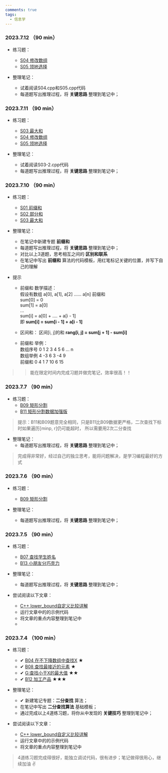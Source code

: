 ```yaml
---
comments: true
tags:
  - 信息学
---
```


### 2023.7.12 （90 min）
* 练习题：
    * [S04	修改数组](http://hihocoder.openjudge.cn/2021summers3/S04/)
    * [S05	领地选择](http://hihocoder.openjudge.cn/2021summers3/S05/)

* 整理笔记：
    * 试着阅读S04.cpp和S05.cpp代码
    * 每道题写出推理过程，将 **关键思路** 整理到笔记中；

### 2023.7.11 （90 min）
* 练习题：
    * [S03	最大和](http://hihocoder.openjudge.cn/2021summers3/S03/)
    * [S04	修改数组](http://hihocoder.openjudge.cn/2021summers3/S04/)
    * [S05	领地选择](http://hihocoder.openjudge.cn/2021summers3/S05/)

* 整理笔记：
    * 试着阅读S03-2.cpp代码
    * 每道题写出推理过程，将 **关键思路** 整理到笔记中；

### 2023.7.10 （90 min）
* 练习题：
    * [S01	前缀和](http://hihocoder.openjudge.cn/2021summers3/S01/)
    * [S02	部分和](http://hihocoder.openjudge.cn/2021summers3/S02/)
    * [S03	最大和](http://hihocoder.openjudge.cn/2021summers3/S03/)
  
* 整理笔记：
    * 在笔记中新建专题 **前缀和** 
    * 每道题写出推理过程，将 **关键思路** 整理到笔记中；
    * 对比以上3道题，思考相互之间的 **区别和联系**
    * 在笔记中写出 **前缀和** 算法的代码模板，用红笔标记关键的位置，并写下自己的理解

* 提示  
    * 前缀和 数学描述：  
        假设有数组  a[0], a[1], a[2] ...... a[n]
        前缀和  
            sum[0] = 0   
            sum[1] = a[0]  
            ...  
            sum[i] = a[0] + .... + a[i - 1]  
            即 **sum[i] = sum[i - 1] + a[i - 1]**
    * 区间和： 
        区间[i, j]的和   **rang[i, j] = sum[j + 1] - sum[i]**

    * 前缀和 举例：   
        数组序号    0       1       2       3       4       5       6    ...    n  
        数组举例    4       -3      6       3       -4      9  
        前缀和      0       4       1       7       10      6       15  
>> 能在限定时间内完成习题并做完笔记，效率很高！！


### 2023.7.7 （90 min）
* 练习题：
    * [B09	矩形分割](http://hihocoder.openjudge.cn/2021summers3/B09/)
    * [B11	矩形分割数据加强版](http://hihocoder.openjudge.cn/2021summers3/B11/)
> 提示：B11和B09题意完全相同，只是B11比B09数据更严格，二次查找下标时如果遍历[minp, r]仍可能超时，
> 所以需要用2次二分查找

* 整理笔记：
    * 每道题写出推理过程，将 **关键思路** 整理到笔记中；

> 完成得非常好，经过自己的独立思考，能将问题解决，是学习编程最好的方式

### 2023.7.6 （90 min）
* 练习题：
    * [B09	矩形分割](http://hihocoder.openjudge.cn/2021summers3/B09/)
  
* 整理笔记：
    * 每道题写出推理过程，将 **关键思路** 整理到笔记中；
  
### 2023.7.5 （90 min）
* 练习题：
    * [B07 查找学生姓名](http://hihocoder.openjudge.cn/2021summers3/B07/)
    * [B13 小朋友分巧克力](http://hihocoder.openjudge.cn/2021summers3/B13/)
  
* 整理笔记：
    * 每道题写出推理过程，将 **关键思路** 整理到笔记中；

* 尝试阅读以下文章：
    * [C++ lower_bound自定义比较详解](https://zhuanlan.zhihu.com/p/627464912)
    * 运行文章中的的示例代码
    * 将文章的重点内容整理到笔记中
    * 
### 2023.7.4 （100 min）
* 练习题：
    * ✔ [B04	在不下降数组中查找X](http://hihocoder.openjudge.cn/2021summers3/B04/) ★
    * ✔ [B08	查找最接近的元素](http://hihocoder.openjudge.cn/2021summers3/B08/) ★
    * ✔ [G:查找小于X的最大值](http://hihocoder.openjudge.cn/2023springs3xdafterexam/G/) ★★
    * ✔ [B12	加工产品](http://hihocoder.openjudge.cn/2021summers3/B12/) ★★★

* 整理笔记：
    * ✔ 新建笔记专题：**二分查找** 算法；
    * 在笔记中写出 **二分查找算法** 基础模板；
    * 通过完成以上4道练习题，将你从中发现的 **关键技巧** 整理到笔记中；

* 尝试阅读以下文章：
    * [C++ lower_bound自定义比较详解](https://zhuanlan.zhihu.com/p/627464912)
    * 运行文章中的的示例代码
    * 将文章的重点内容整理到笔记中
  
> 4道练习题完成得很好，能独立调试代码，很有进步；笔记做得很用心，继续加油 ✌
  
